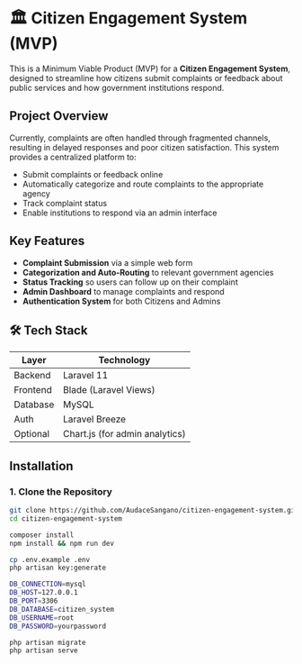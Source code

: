 # 🏛️ Citizen Engagement System (MVP)

This is a Minimum Viable Product (MVP) for a **Citizen Engagement System**, designed to streamline how citizens submit complaints or feedback about public services and how government institutions respond.

## Project Overview

Currently, complaints are often handled through fragmented channels, resulting in delayed responses and poor citizen satisfaction. This system provides a centralized platform to:

- Submit complaints or feedback online
- Automatically categorize and route complaints to the appropriate agency
- Track complaint status
- Enable institutions to respond via an admin interface

## Key Features

- **Complaint Submission** via a simple web form
- **Categorization and Auto-Routing** to relevant government agencies
- **Status Tracking** so users can follow up on their complaint
- **Admin Dashboard** to manage complaints and respond
- **Authentication System** for both Citizens and Admins

## 🛠 Tech Stack

| Layer       | Technology          |
|-------------|---------------------|
| Backend     | Laravel 11          |
| Frontend    | Blade (Laravel Views) |
| Database    | MySQL  |
| Auth        | Laravel Breeze      |
| Optional    | Chart.js (for admin analytics) |


## Installation

### 1. Clone the Repository

```bash
git clone https://github.com/AudaceSangano/citizen-engagement-system.git
cd citizen-engagement-system

composer install
npm install && npm run dev

cp .env.example .env
php artisan key:generate

DB_CONNECTION=mysql
DB_HOST=127.0.0.1
DB_PORT=3306
DB_DATABASE=citizen_system
DB_USERNAME=root
DB_PASSWORD=yourpassword

php artisan migrate
php artisan serve
